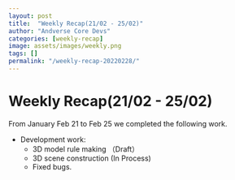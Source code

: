 ```yaml
---
layout: post
title:  "Weekly Recap(21/02 - 25/02)"
author: "Andverse Core Devs"
categories: [weekly-recap]
image: assets/images/weekly.png
tags: []
permalink: "/weekly-recap-20220228/"
---
```


# Weekly Recap(21/02 - 25/02)

From January Feb 21 to Feb 25 we completed the following work.

 - Development work: 
    - 3D model rule making （Draft）
    - 3D scene construction (In Process)
    - Fixed bugs.


